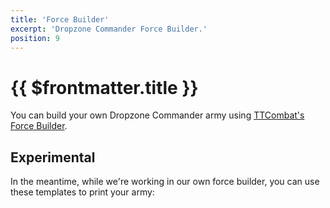 ```yaml
---
title: 'Force Builder'
excerpt: 'Dropzone Commander Force Builder.'
position: 9
---
```


# {{ $frontmatter.title }}

<script setup>
  import { data as api } from '/en.dzc.api.data'
  const view = 'full'
  const name = 'Resistance Fighters'
</script>

You can build your own Dropzone Commander army using [TTCombat's Force Builder](https://dropzonecommander.com/forcebuilder).

## Experimental

In the meantime, while we're working in our own force builder, you can use these templates to print your army:

<TroopCard :api="api" :name="name" :view="view" />
